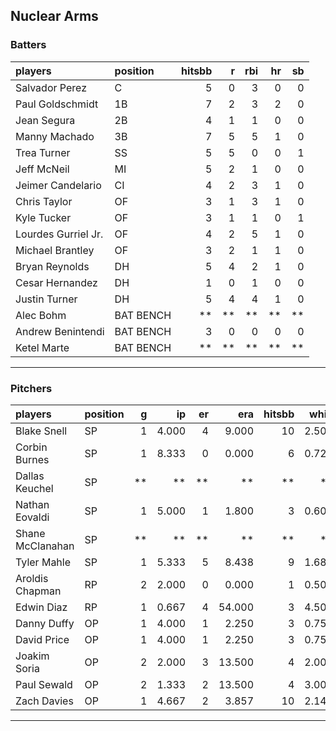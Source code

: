 ## Nuclear Arms

### Batters

 
|players             |position  | hitsbb|  r| rbi| hr| sb| 
|:-------------------|:---------|------:|--:|---:|--:|--:| 
|Salvador Perez      |C         |      5|  0|   3|  0|  0| 
|Paul Goldschmidt    |1B        |      7|  2|   3|  2|  0| 
|Jean Segura         |2B        |      4|  1|   1|  0|  0| 
|Manny Machado       |3B        |      7|  5|   5|  1|  0| 
|Trea Turner         |SS        |      5|  5|   0|  0|  1| 
|Jeff McNeil         |MI        |      5|  2|   1|  0|  0| 
|Jeimer Candelario   |CI        |      4|  2|   3|  1|  0| 
|Chris Taylor        |OF        |      3|  1|   3|  1|  0| 
|Kyle Tucker         |OF        |      3|  1|   1|  0|  1| 
|Lourdes Gurriel Jr. |OF        |      4|  2|   5|  1|  0| 
|Michael Brantley    |OF        |      3|  2|   1|  1|  0| 
|Bryan Reynolds      |DH        |      5|  4|   2|  1|  0| 
|Cesar Hernandez     |DH        |      1|  0|   1|  0|  0| 
|Justin Turner       |DH        |      5|  4|   4|  1|  0| 
|Alec Bohm           |BAT BENCH |     **| **|  **| **| **| 
|Andrew Benintendi   |BAT BENCH |      3|  0|   0|  0|  0| 
|Ketel Marte         |BAT BENCH |     **| **|  **| **| **| 


* * *

### Pitchers

 
|players          |position |  g|    ip| er|    era| hitsbb|  whip| so|  w| sv| 
|:----------------|:--------|--:|-----:|--:|------:|------:|-----:|--:|--:|--:| 
|Blake Snell      |SP       |  1| 4.000|  4|  9.000|     10| 2.500|  3|  0|  0| 
|Corbin Burnes    |SP       |  1| 8.333|  0|  0.000|      6| 0.720| 12|  1|  0| 
|Dallas Keuchel   |SP       | **|    **| **|     **|     **|    **| **| **| **| 
|Nathan Eovaldi   |SP       |  1| 5.000|  1|  1.800|      3| 0.600|  7|  0|  0| 
|Shane McClanahan |SP       | **|    **| **|     **|     **|    **| **| **| **| 
|Tyler Mahle      |SP       |  1| 5.333|  5|  8.438|      9| 1.688|  8|  0|  0| 
|Aroldis Chapman  |RP       |  2| 2.000|  0|  0.000|      1| 0.500|  2|  0|  0| 
|Edwin Diaz       |RP       |  1| 0.667|  4| 54.000|      3| 4.500|  2|  0|  0| 
|Danny Duffy      |OP       |  1| 4.000|  1|  2.250|      3| 0.750|  3|  0|  0| 
|David Price      |OP       |  1| 4.000|  1|  2.250|      3| 0.750|  4|  0|  0| 
|Joakim Soria     |OP       |  2| 2.000|  3| 13.500|      4| 2.000|  3|  0|  1| 
|Paul Sewald      |OP       |  2| 1.333|  2| 13.500|      4| 3.000|  3|  0|  1| 
|Zach Davies      |OP       |  1| 4.667|  2|  3.857|     10| 2.143|  3|  0|  0| 


* * *



